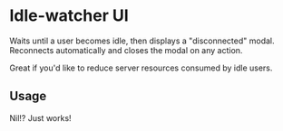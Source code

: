 Idle-watcher UI
==========================

Waits until a user becomes idle, then displays a "disconnected" modal. Reconnects automatically and closes the modal on any action.

Great if you'd like to reduce server resources consumed by idle users.


Usage
---------------

Nil!? Just works!
